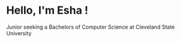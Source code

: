 <h1>Hello, I'm Esha !</h1>
Junior seeking a Bachelors of Computer Science at Cleveland State University

<!-- <h2>👩‍💻 Uni projects:</h2>

- <b>Java</b>
  - [Helicopter Navigation](https://github.com/E5H4/LocationsFX) (FX)
  - [Vending Machine](https://github.com/E5H4/VendingFX) (FX)
- <b>C</b>
  - projects here
- <b>Python</b>
  - projects here


<h2>📫 Contact me:</h2>

- <b>Email</b> : attiqe06@outlook.com
- <b>[LinkedIn](https://www.linkedin.com/in/esha-attiq/)</b>

<!--
**joshmadakor1/joshmadakor1** is a ✨ _special_ ✨ repository because its `README.md` (this file) appears on your GitHub profile.

Here are some ideas to get you started:

- 🔭 I’m currently working on ...
- 🌱 I’m currently learning ...
- 👯 I’m looking to collaborate on ...
- 🤔 I’m looking for help with ...
- 💬 Ask me about ...
- 📫 How to reach me: ...
- 😄 Pronouns: ...
- ⚡ Fun fact: ...
-->
